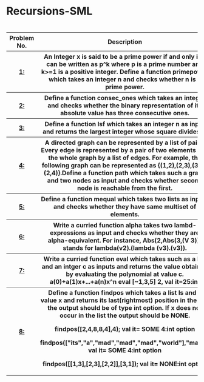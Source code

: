 # Recursions-SML
<h1></h1>
<table>
 <tr>
  <th>Problem No.</th>
  <th>Description</th>
  </tr>
 <tr> 
<th><a href="https://github.com/divyang2401/Recursions-Functional-Programming/blob/master/P_1.sml"> 1: </a></th>
  <th>An Integer x is said to be a prime power if and only if it can be written as p^k where p is a prime number and k>=1 is a positive integer. Define a function primepower which takes an integer n and checks whether n is a prime power.
</th>
</tr>
 <tr> 
<th><a href="https://github.com/divyang2401/Recursions-Functional-Programming/blob/master/P_2.sml"> 2:</a></th>
  <th>Define a function consec_ones which takes an integer and checks whether the binary representation of its absolute value has three consecutive ones.</th>
</tr>
<tr> 
<th><a href="https://github.com/divyang2401/Recursions-Functional-Programming/blob/master/P_3.sml"> 3:</a></th>
  <th>Define a function lsf which takes an integer n as input and returns the largest integer whose
square divides n.</th>
</tr>
<tr> 
<th><a href="https://github.com/divyang2401/Recursions-Functional-Programming/blob/master/P_4.sml"> 4: </a></th>
  <th>A directed graph can be represented by a list of pairs. Every edge is represented by a pair of two elements and the whole graph by a list of edges. For example, the following graph can be represented as {(1,2),(2,3),(3,1),(2,4)}.Define a function path which takes such a graph and two nodes as input and checks whether second node is reachable from the first.
</th>
</tr>
<tr> 
<th><a href="https://github.com/divyang2401/Recursions-Functional-Programming/blob/master/P_5.sml"> 5: </a></th>
  <th>Define a function mequal which takes two lists as inputs and checks whether they have same multiset of elements.</th>
</tr>
<tr> 
<th><a href="https://github.com/divyang2401/Recursions-Functional-Programming/blob/master/P_6.sml"> 6:</a></th>
  <th>Write a curried function alpha takes two lambd-expressions as input and checks whether they are alpha-equivalent. For instance, Abs(2,Abs(3,(V 3))) stands for lambda(v2).(lambda (v3).(v3)).</th>
</tr>
<tr> 
<th><a href="https://github.com/divyang2401/Recursions-Functional-Programming/blob/master/P_7.sml"> 7:</a></th>
  <th>Write a curried function eval which takes such as a list and an intger c as inputs and returns the value obtained by evaluating the polynomial at value c.
a(0)+a(1)x+...+a(n)x^n
eval [~1,3,5] 2, val it=25:int
 </th>
</tr>
<tr> 
<th><a href="https://github.com/divyang2401/Recursions-Functional-Programming/blob/master/P_8.sml"> 8:</a></th>
  <th>Define a function findpos which takes a list ls and a value x and returns its last(rightmost) position in the list: the output should be of type int option. If x does not occur in the list the output should be NONE.

findpos([2,4,8,8,4],4);
val it= SOME 4:int option

findpos(["its","a","mad","mad","mad","world"],"mad");
val it= SOME 4:int option

findpos([[1,3],[2,3],[2,2]],[3,1]);
val it= NONE:int option</th>
</tr>

</table>  
